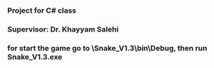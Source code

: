 ### Project for C# class

### Supervisor: Dr. Khayyam Salehi

### for start the game go to \Snake_V1.3\bin\Debug, then run Snake_V1.3.exe
